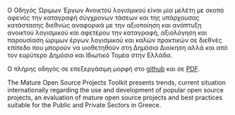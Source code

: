 
Ο Οδηγός Ώριμων Έργων Ανοικτού λογισμικού είναι μία μελέτη με σκοπό αφενός την καταγραφή σύγχρονων τάσεων και της υπάρχουσας κατάστασης διεθνώς αναφορικά με την αξιοποίηση και ανάπτυξη ανοικτού λογισμικού και αφετέρου την καταγραφή, αξιολόγηση και παρουσίαση ώριμων έργων λογισμικού και καλών πρακτικών σε διεθνές επίπεδο που μπορούν να υιοθετηθούν στη Δημόσια Διοίκηση αλλά και από τον ευρύτερο Δημόσιο και Ιδιωτικό Τομέα στην Ελλάδα.

O πλήρης οδηγός σε επεξεργάσιμη μορφή στο [github](...) και σε [PDF](...).


The Mature Open Source Projects Toolkit presents trends, current situation internationally regarding the use and development of popular open source projects, an evaluation of mature open source projects and best practices suitable for the Public and Private Sectors in Greece.
